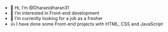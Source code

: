 - 👋 Hi, I’m @Dharanidharan31
- 👀 I’m interested in Front-end development
- 🌱 I’m currently looking for a job as a fresher
- 👍 I have done some Front-end projects with HTML, CSS and JavaScript
<!---
Dharanidharan31/Dharanidharan31 is a ✨ special ✨ repository because its `README.md` (this file) appears on your GitHub profile.
You can click the Preview link to take a look at your changes.
--->
